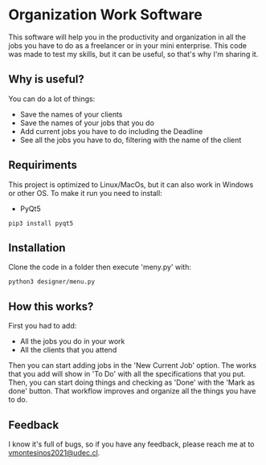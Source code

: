 
# Organization Work Software

This software will help you in the productivity and organization in all the jobs you have to do as a freelancer or in your mini enterprise.
This code was made to test my skills, but it can be useful, so that's why I'm sharing it.
## Why is useful?

You can do  a lot of things:

- Save the names of your clients
- Save the names of your jobs that you do
- Add current jobs you have to do including the Deadline
- See all the jobs you have to do, filtering with the name of the client
## Requiriments

This project is optimized to Linux/MacOs, but it can also work in Windows or other OS.
To make it run you need to install:
- PyQt5
```
pip3 install pyqt5
```


## Installation 

Clone the code in a folder then execute 'meny.py' with:
```
python3 designer/menu.py
```
## How this works?

First you had to add:
- All the jobs you do in your work
- All the clients that you attend

Then you can start adding jobs in the 'New Current Job' option. The works that you add will show in 'To Do' with all the specifications that you put. Then, you can start doing things and checking as 'Done' with the 'Mark as done' button. That workflow improves and organize all the things you have to do.
## Feedback

I know it's full of bugs, so if you have any feedback, please reach me at to vmontesinos2021@udec.cl.


